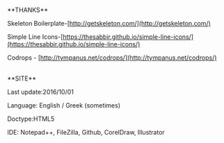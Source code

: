 

<br />
**THANKS**

Skeleton Boilerplate-[http://getskeleton.com/](http://getskeleton.com/)

Simple Line Icons-[https://thesabbir.github.io/simple-line-icons/](https://thesabbir.github.io/simple-line-icons/)

Codrops - [http://tympanus.net/codrops/](http://tympanus.net/codrops/)


<br />
**SITE**

Last update:2016/10/01

Language: English / Greek (sometimes)

Doctype:HTML5

IDE: Notepad++, FileZilla, Github, CorelDraw, Illustrator

